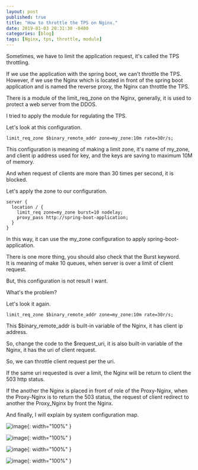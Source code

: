 ```yaml
---
layout: post
published: true
title: "How to throttle the TPS on Nginx."
date: 2019-01-03 20:31:30 -0400
categories: [blog]
tags: [Nginx, tps, throttle, module]
---
```


Sometimes, we have to limit the application request, it's called the TPS throttling.

If we use the application with the spring boot, we can't throttle the TPS.<br>
However, if we use the Nginx which is located in front of the spring boot application and is named the reverse proxy, the Nginx can throttle the TPS.

There is a module of the limit_req_zone on the Nginx, generally, it is used to protect a web server from the DDOS.

I tried to apply the module for regulating the TPS.

Let's look at this configuration.

```editorconfig
limit_req_zone $binary_remote_addr zone=my_zone:10m rate=30r/s;
```

This configuration is meaning of making a limit zone, it's name of my_zone, and client ip address used for key, and the keys are saving to maximum 10M of memory.

And when request of clients are more than 30 times per second, it is blocked. 

Let's apply the zone to our configuration.

```editorconfig
server {
  location / {
    limit_req zone=my_zone burst=10 nodelay;
    proxy_pass http://spring-boot-application;
  }
}
```

In this way, it can use the my_zone configuration to apply spring-boot-application.

There is one more thing, you should also check that the Burst keyword.<br> 
It is meaning of make 10 queues, when server is over a limit of client request.

But, this configuration is not result I want.

What's the problem?

Let's look it again.

```editorconfig
limit_req_zone $binary_remote_addr zone=my_zone:10m rate=30r/s;
```

This $binary_remote_addr is built-in variable of the Nginx, it has client ip address.

So, change the code to the $request_uri, it is also built-in variable of the Nginx, it has the uri of client request.

So, we can throttle client request per the uri.

If the same uri requested is over a limit, the Nginx will be return to client the 503 http status.

If the another the Nginx is placed in front of role of the Proxy-Nginx, when the Proxy-Nginx is to return the 503 status, the request of client redirect to another the Proxy_Nginx by front the Nginx.

And finally, I will explain by system configuration map.

![image](https://user-images.githubusercontent.com/4101636/50675336-d5072280-1030-11e9-8179-65086f04e9ad.png){: width="100%" }

![image](https://user-images.githubusercontent.com/4101636/50675340-d7697c80-1030-11e9-849d-9be014979df0.png){: width="100%" }

![image](https://user-images.githubusercontent.com/4101636/50675343-da646d00-1030-11e9-9046-5e8f2b42b221.png){: width="100%" }

![image](https://user-images.githubusercontent.com/4101636/50675346-de908a80-1030-11e9-8428-df3333f6f7a4.png){: width="100%" }